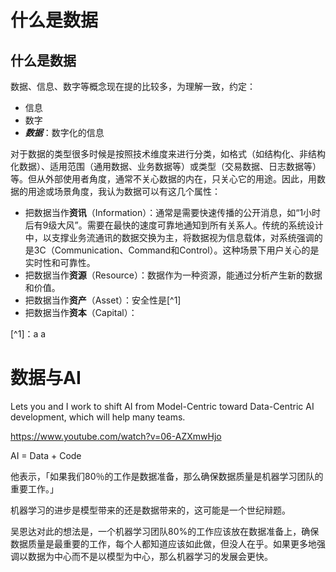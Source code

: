 # 什么是数据

## 什么是数据

数据、信息、数字等概念现在提的比较多，为理解一致，约定：

* 信息
* 数字
* _**数据**_：数字化的信息

对于数据的类型很多时候是按照技术维度来进行分类，如格式（如结构化、非结构化数据）、适用范围（通用数据、业务数据等）或类型（交易数据、日志数据等）等。但从外部使用者角度，通常不关心数据的内在，只关心它的用途。因此，用数据的用途或场景角度，我认为数据可以有这几个属性：

* 把数据当作**资讯**（Information）：通常是需要快速传播的公开消息，如“1小时后有9级大风”。需要在最快的速度可靠地通知到所有关系人。传统的系统设计中，以支撑业务流通讯的数据交换为主，将数据视为信息载体，对系统强调的是3C（Communication、Command和Control）。这种场景下用户关心的是实时性和可靠性。
* 把数据当作**资源**（Resource）：数据作为一种资源，能通过分析产生新的数据和价值。
* 把数据当作**资产**（Asset）：安全性是\[^1\]
* 把数据当作**资本**（Capital）：

\[^1\]：a a  

# 数据与AI


Lets you and I work to shift AI from Model-Centric toward Data-Centric AI development, which will help many teams.

https://www.youtube.com/watch?v=06-AZXmwHjo


AI = Data + Code
 
他表示，「如果我们80％的工作是数据准备，那么确保数据质量是机器学习团队的重要工作。」
 
机器学习的进步是模型带来的还是数据带来的，这可能是一个世纪辩题。
 
吴恩达对此的想法是，一个机器学习团队80%的工作应该放在数据准备上，确保数据质量是最重要的工作，每个人都知道应该如此做，但没人在乎。如果更多地强调以数据为中心而不是以模型为中心，那么机器学习的发展会更快。
